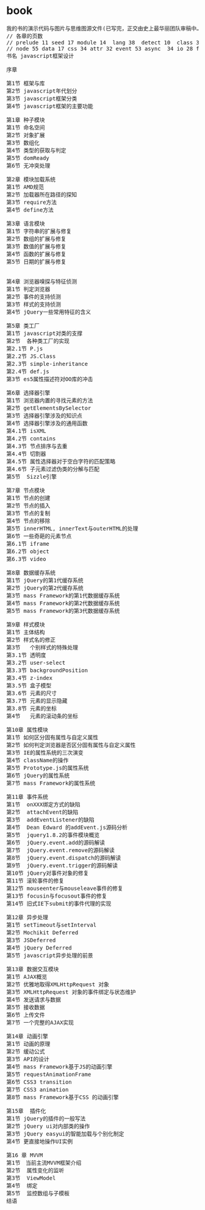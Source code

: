 book
====
<pre>
我的书的演示代码与图片与思维图源文件(已写完，正交由史上最华丽团队审稿中……)
// 各章的页数
// prelude 11 seed 17 module 14  lang 38  detect 10  class 33  selector 43
// node 55 data 17 css 34 attr 32 event 53 async  34 io 28 fx 40 plugin 13 mvvm 40
书名 javascript框架设计

序章

第1节 框架与库
第2节 javascript年代划分
第3节 javascript框架分类
第4节 javascript框架的主要功能

第1章 种子模块
第1节 命名空间
第2节 对象扩展
第3节 数组化
第4节 类型的获取与判定
第5节 domReady
第6节 无冲突处理

第2章 模块加载系统
第1节 AMD规范
第2节 加载器所在路径的探知
第3节 require方法
第4节 define方法

第3章 语言模块
第1节 字符串的扩展与修复
第2节 数组的扩展与修复
第3节 数值的扩展与修复
第4节 函数的扩展与修复
第5节 日期的扩展与修复


第4章 浏览器嗅探与特征侦测
第1节 判定浏览器
第2节 事件的支持侦测
第3节 样式的支持侦测
第4节 jQuery一些常用特征的含义

第5章 类工厂
第1节 javascript对类的支撑
第2节  各种类工厂的实现
第2.1节 P.js
第2.2节 JS.Class
第2.3节 simple-inheritance
第2.4节 def.js
第3节 es5属性描述符对OO库的冲击

第6章 选择器引擎
第1节 浏览器内置的寻找元素的方法
第2节 getElementsBySelector
第3节 选择器引擎涉及的知识点
第4节 选择器引擎涉及的通用函数
第4.1节 isXML
第4.2节 contains
第4.3节 节点排序与去重
第4.4节 切割器
第4.5节 属性选择器对于空白字符的匹配策略
第4.6节 子元素过滤伪类的分解与匹配
第5节  Sizzle引擎

第7章 节点模块
第1节 节点的创建
第2节 节点的插入
第3节 节点的复制
第4节 节点的移除
第5节 innerHTML, innerText与outerHTML的处理
第6节 一些奇葩的元素节点
第6.1节 iframe
第6.2节 object
第6.3节 video

第8章 数据缓存系统
第1节 jQuery的第1代缓存系统
第2节 jQuery的第2代缓存系统
第3节 mass Framework的第1代数据缓存系统
第4节 mass Framework的第2代数据缓存系统
第5节 mass Framework的第3代数据缓存系统

第9章 样式模块
第1节 主体结构
第2节 样式名的修正
第3节   个别样式的特殊处理
第3.1节 透明度
第3.2节 user-select
第3.3节 backgroundPosition
第3.4节 z-index
第3.5节 盒子模型
第3.6节 元素的尺寸
第3.7节 元素的显示隐藏
第3.8节 元素的坐标 
第4节   元素的滚动条的坐标

第10章 属性模块
第1节 如何区分固有属性与自定义属性
第2节 如何判定浏览器是否区分固有属性与自定义属性
第3节 IE的属性系统的三次演变
第4节 className的操作
第5节 Prototype.js的属性系统
第6节 jQuery的属性系统
第7节 mass Framework的属性系统

第11章 事件系统
第1节  onXXX绑定方式的缺陷
第2节  attachEvent的缺陷
第3节  addEventListener的缺陷
第4节  Dean Edward 的addEvent.js源码分析
第5节  jquery1.8.2的事件模块概览
第6节  jQuery.event.add的源码解读
第7节  jQuery.event.remove的源码解读
第8节  jQuery.event.dispatch的源码解读
第9节  jQuery.event.trigger的源码解读
第10节 jQuery对事件对象的修复
第11节 滚轮事件的修复
第12节 mouseenter与mouseleave事件的修复
第13节 focusin与focusout事件的修复
第14节 旧式IE下submit的事件代理的实现

第12章 异步处理
第1节 setTimeout与setInterval
第2节 Mochikit Deferred
第3节 JSDeferred
第4节 jQuery Deferred
第5节 javascript异步处理的前景

第13章 数据交互模块
第1节 AJAX概览
第2节 优雅地取得XMLHttpRequest 对象
第3节 XMLHttpRequest 对象的事件绑定与状态维护
第4节 发送请求与数据
第5节 接收数据
第6节 上传文件
第7节 一个完整的AJAX实现

第14章 动画引擎
第1节 动画的原理
第2节 缓动公式
第3节 API的设计
第4节 mass Framework基于JS的动画引擎
第5节 requestAnimationFrame
第6节 CSS3 transition
第7节 CSS3 animation
第8节 mass Framework基于CSS 的动画引擎

第15章  插件化
第1节 jQuery的插件的一般写法
第2节 jQuery ui对内部类的操作
第3节 jQuery easyui的智能加载与个别化制定
第4节 更直接地操作UI实例

第16 章 MVVM
第1节　当前主流MVVM框架介绍
第2节  属性变化的监听
第3节  ViewModel
第4节  绑定
第5节  监控数组与子模板
结语
</pre>